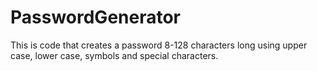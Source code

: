 # PasswordGenerator
This is code that creates a password 8-128 characters long using upper case, lower case, symbols and special characters. 

